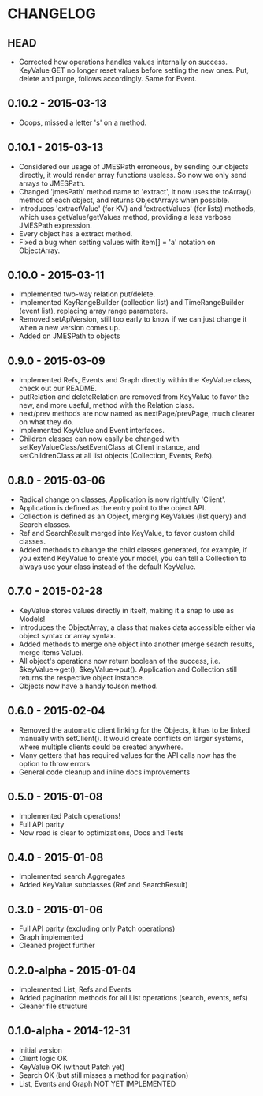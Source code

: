 # CHANGELOG

## HEAD
- Corrected how operations handles values internally on success. KeyValue GET no longer reset values before setting the new ones. Put, delete and purge, follows accordingly. Same for Event.

## 0.10.2 - 2015-03-13
- Ooops, missed a letter 's' on a method.

## 0.10.1 - 2015-03-13
- Considered our usage of JMESPath erroneous, by sending our objects directly, it would render array functions useless. So now we only send arrays to JMESPath.
- Changed 'jmesPath' method name to 'extract', it now uses the toArray() method of each object, and returns ObjectArrays when possible.
- Introduces 'extractValue' (for KV) and 'extractValues' (for lists) methods, which uses getValue/getValues method, providing a less verbose JMESPath expression.
- Every object has a extract method.
- Fixed a bug when setting values with item[] = 'a' notation on ObjectArray.

## 0.10.0 - 2015-03-11
- Implemented two-way relation put/delete.
- Implemented KeyRangeBuilder (collection list) and TimeRangeBuilder (event list), replacing array range parameters.
- Removed setApiVersion, still too early to know if we can just change it when a new version comes up.
- Added on JMESPath to objects

## 0.9.0 - 2015-03-09
- Implemented Refs, Events and Graph directly within the KeyValue class, check out our README.
- putRelation and deleteRelation are removed from KeyValue to favor the new, and more useful, method with the Relation class.
- next/prev methods are now named as nextPage/prevPage, much clearer on what they do.
- Implemented KeyValue and Event interfaces.
- Children classes can now easily be changed with setKeyValueClass/setEventClass at Client instance, and setChildrenClass at all list objects (Collection, Events, Refs).

## 0.8.0 - 2015-03-06
- Radical change on classes, Application is now rightfully 'Client'.
- Application is defined as the entry point to the object API.
- Collection is defined as an Object, merging KeyValues (list query) and Search classes.
- Ref and SearchResult merged into KeyValue, to favor custom child classes.
- Added methods to change the child classes generated, for example, if you extend KeyValue to create your model, you can tell a Collection to always use your class instead of the default KeyValue.

## 0.7.0 - 2015-02-28
- KeyValue stores values directly in itself, making it a snap to use as Models!
- Introduces the ObjectArray, a class that makes data accessible either via object syntax or array syntax.
- Added methods to merge one object into another (merge search results, merge items Value).
- All object's operations now return boolean of the success, i.e. $keyValue->get(), $keyValue->put(). Application and Collection still returns the respective object instance.
- Objects now have a handy toJson method.

## 0.6.0 - 2015-02-04
- Removed the automatic client linking for the Objects, it has to be linked manually with setClient(). It would create conflicts on larger systems, where multiple clients could be created anywhere.
- Many getters that has required values for the API calls now has the option to throw errors
- General code cleanup and inline docs improvements

## 0.5.0 - 2015-01-08
- Implemented Patch operations!
- Full API parity
- Now road is clear to optimizations, Docs and Tests

## 0.4.0 - 2015-01-08
- Implemented search Aggregates
- Added KeyValue subclasses (Ref and SearchResult)

## 0.3.0 - 2015-01-06
- Full API parity (excluding only Patch operations)
- Graph implemented
- Cleaned project further

## 0.2.0-alpha - 2015-01-04
- Implemented List, Refs and Events
- Added pagination methods for all List operations (search, events, refs)
- Cleaner file structure

## 0.1.0-alpha - 2014-12-31
- Initial version
- Client logic OK
- KeyValue OK (without Patch yet)
- Search OK (but still misses a method for pagination)
- List, Events and Graph NOT YET IMPLEMENTED